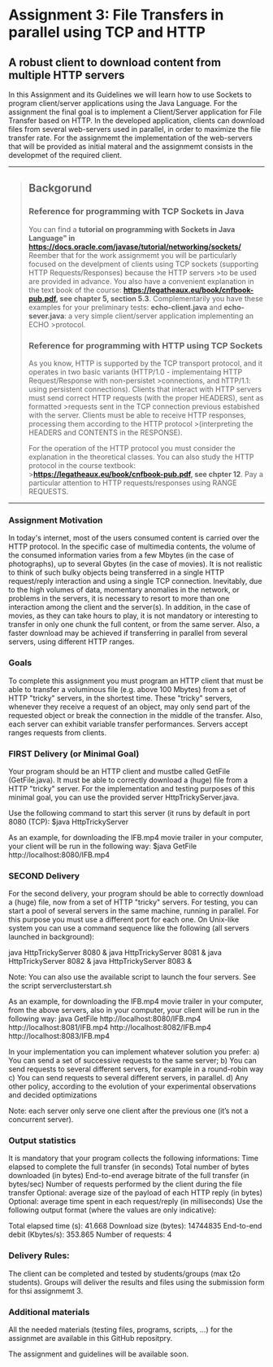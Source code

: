 # Assignment 3: File Transfers in parallel using TCP and HTTP

## A robust client to download content from multiple HTTP servers

In this Assignment and its Guidelines we will learn how to use Sockets to program client/server applications using the Java Language. 
For the assignment the final goal is to implement a Client/Server application for File Transfer based on HTTP. In the developed application, 
clients can download files from several web-servers used in parallel, in order to maximize the file transfer rate. 
For the assignmemt the implementation of the web-servers that will be provided as initial materal and the assignmemt consists in the developmet of the required client.

***

>## Backgorund
>### Reference for programming with TCP Sockets in Java
>
>You can find a **tutorial on programming with Sockets in Java Language" in https://docs.oracle.com/javase/tutorial/networking/sockets/**
>Reember that for the work assignmemt you will be particularly focused on the develpment of clients using TCP sockets (supporting HTTP Requests/Responses) because the HTTP servers >to be used are provided in advance.
>You also have a convenient explanation in the text book of the course: **https://legatheaux.eu/book/cnfbook-pub.pdf, see chapter 5, section 5.3**.
>Complementarily you have these examples for your preliminary tests: **echo-client.java** and **echo-sever.java**:  a very simple client/server application implementing an ECHO >protocol. 
>
>### Reference for programming with HTTP using TCP Sockets
>As you know, HTTP is supported by the TCP transport protocol, and it operates in two basic variants (HTTP/1.0 - implementaing HTTP Request/Response with non-persistet >connections, and hTTP/1.1: using persistent connections). Clients that interact with HTTP servers must send correct HTTP requests (with the proper HEADERS), sent as formatted >requests sent in the TCP connection previous estabished with the server. Clients must be able to receive HTTP responses, processing them according to the HTTP protocol >(interpreting the HEADERS and CONTENTS in the RESPONSE).
>
>For the operation of the HTTP protocol you must consider the explanation in the theoretical classes. You can also study the HTTP protocol in the course textbook: >**https://legatheaux.eu/book/cnfbook-pub.pdf, see chpter 12**. Pay a particular attention to HTTP requests/responses using RANGE REQUESTS. 
>
***

### Assignment Motivation

In today's internet, most of the users consumed content is carried over the HTTP protocol. In the specific case of multimedia contents, the volume of the consumed information varies from a few Mbytes (in the case of photographs), up to several Gbytes (in the case of movies).
It is not realistic to think of such bulky objects being transferred in a single HTTP request/reply interaction and using a single TCP connection. 
Inevitably, due to the high volumes of data, momentary anomalies in the network, or problems in the servers, it is necessary to resort to more than one interaction among the client and the server(s). In addition, in the case of movies, as they can take hours to play, it is not mandatory or interesting to transfer in only one chunk the full content, or from the same server. Also, a faster download may be achieved if transferring in parallel from several servers, using different HTTP ranges.

### Goals

To complete this assignment you must program an HTTP client that must be able to transfer a voluminous file (e.g. above 100 Mbytes) from a set of HTTP "tricky" servers, in the shortest time. These "tricky" servers, whenever they receive a request of an object, may only send part of the requested object or break the connection in the middle of the transfer. Also, each server can exhibit variable transfer performances. Servers accept ranges requests from clients.

### FIRST Delivery (or Minimal Goal)

Your program should be an HTTP client and mustbe called GetFile (GetFile.java). It must be able to correctly download a (huge) file from a HTTP "tricky" server. For the implementation and testing purposes of this minimal goal, you can use the provided server HttpTrickyServer.java.

Use the following command to start this server (it runs by default in port 8080 (TCP):
$java HttpTrickyServer

As an example, for downloading the IFB.mp4 movie trailer in your computer, your client will be run in the following way:
$java GetFile http://localhost:8080/IFB.mp4

### SECOND Delivery 

For the second delivery, your program should be able to correctly download a (huge) file, now from a set of HTTP "tricky" servers. 
For testing, you can start a pool of several servers in the same machine, running in parallel. For this purpose you must use a different port for each one. 
On Unix-like system you can use a command sequence like the following (all servers launched in background):

java HttpTrickyServer 8080 &
java HttpTrickyServer 8081 &
java HttpTrickyServer 8082 &
java HttpTrickyServer 8083 &

Note: You can also use the available script to launch the four servers. See the script serverclusterstart.sh

As an example, for downloading the IFB.mp4 movie trailer in your computer, from the above servers, also in your computer, your client will be run in the following way:
java GetFile http://localhost:8080/IFB.mp4 http://localhost:8081/IFB.mp4 http://localhost:8082/IFB.mp4 http://localhost:8083/IFB.mp4

In your implementation you can implement whatever solution you prefer:
a) You can send a set of successive requests to the same server;
b) You can send requests to several different servers, for example in a round-robin way
c) You can send requests to several different servers, in parallel. 
d) Any other policy, according to the evolution of your experimental observations and decided optimizations

Note: each server only serve one client after the previous one (it’s not a concurrent server).

### Output statistics

It is mandatory that your program collects the following informations:
Time elapsed to complete the full transfer (in seconds)
Total number of bytes downloaded (in bytes)
End-to-end average bitrate of the full transfer (in bytes/sec)
Number of requests performed by the client during the file transfer
Optional: average size of the payload of each HTTP reply (in bytes)
Optional: average time spent in each request/reply (in milliseconds)
Use the following output format (where the values are only indicative):

Total elapsed time (s):		    41.668
Download size (bytes):		    14744835
End-to-end debit (Kbytes/s):	353.865
Number of requests:		        4

### Delivery Rules:

The client can be completed and tested by students/groups (max t2o students). Groups will deliver the results and files using the submission form for thsi assignmemt 3.


### Additional materials
All the needed materials (testing files, programs, scripts, ...) for the assignmet are available in this GitHub repositpry.









The assignment and guidelines will be available soon.
